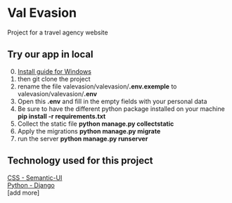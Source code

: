 # Val Evasion
Project for a travel agency website

## Try our app in local

0. [Install guide for Windows](https://docs.djangoproject.com/fr/2.0/howto/windows/)
1. then git clone the project
2. rename the file valevasion/valevasion/**.env.exemple** to valevasion/valevasion/**.env**
3. Open this **.env** and fill in the empty fields with your personal data
4. Be sure to have the different python package installed on your machine **pip install -r requirements.txt**
5. Collect the static file **python manage.py collectstatic**
6. Apply the migrations **python manage.py migrate**
7. run the server **python manage.py runserver**


## Technology used for this project
[CSS - Semantic-UI](https://semantic-ui.com) <br>
[Python - Django](https://www.djangoproject.com) <br>
[add more]
